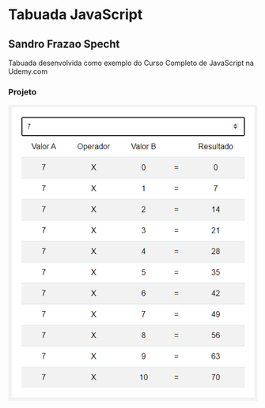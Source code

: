 # Tabuada JavaScript

## Sandro Frazao Specht

Tabuada desenvolvida como exemplo do Curso Completo de JavaScript na Udemy.com 

### Projeto
![Imagem][tela]


[tela]: imagem.png

